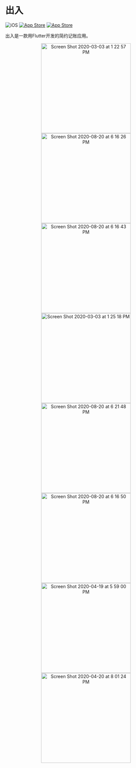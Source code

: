 # 出入

![iOS](https://img.shields.io/badge/iOS-11%20-blue)
[![App Store](https://img.shields.io/itunes/v/1522619720?label=App%20Store)](https://apps.apple.com/us/app/出入-简易记账/id1522619720)
[![App Store](https://img.shields.io/badge/Price-Free-orange)](https://img.shields.io/badge/Price-Free-orange)

出入是一款用Flutter开发的简约记账应用。

<p align="center">
  <img width="280" alt="Screen Shot 2020-03-03 at 1 22 57 PM" src="https://user-images.githubusercontent.com/7277662/108801611-0ca3f200-754b-11eb-8688-65562559e7cd.png"> 
  <img width="280" alt="Screen Shot 2020-08-20 at 6 16 26 PM" src="https://user-images.githubusercontent.com/7277662/108801614-0e6db580-754b-11eb-84f7-b69e38885073.png">
<img width="280" alt="Screen Shot 2020-08-20 at 6 16 43 PM" src="https://user-images.githubusercontent.com/7277662/108801616-0f064c00-754b-11eb-912d-ee91bc009da9.png">
  <img width="280" alt="Screen Shot 2020-03-03 at 1 25 18 PM" src="https://user-images.githubusercontent.com/7277662/108801619-10377900-754b-11eb-959e-e0443f38d370.png">
<img width="280" alt="Screen Shot 2020-08-20 at 6 21 48 PM" src="https://user-images.githubusercontent.com/7277662/108801620-10377900-754b-11eb-8b30-95e3a2b238db.png">
<img width="280" alt="Screen Shot 2020-08-20 at 6 16 50 PM" src="https://user-images.githubusercontent.com/7277662/108801621-10d00f80-754b-11eb-8cbe-0c6786c44616.png">
<img width="280" alt="Screen Shot 2020-04-19 at 5 59 00 PM" src="https://user-images.githubusercontent.com/7277662/108801622-1168a600-754b-11eb-933d-6ebfa037783a.png">
<img width="280" alt="Screen Shot 2020-04-20 at 8 01 24 PM" src="https://user-images.githubusercontent.com/7277662/108801624-1168a600-754b-11eb-8145-0f773674076d.png">
</p>
